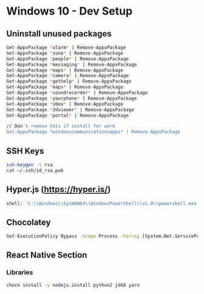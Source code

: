 # Windows 10 - Dev Setup

## Uninstall unused packages

``` bash
Get-AppxPackage *alarm* | Remove-AppxPackage
Get-AppxPackage *zune* | Remove-AppxPackage
Get-AppxPackage *people* | Remove-AppxPackage
Get-AppxPackage *messaging* | Remove-AppxPackage
Get-AppxPackage *maps* | Remove-AppxPackage
Get-AppxPackage *camera* | Remove-AppxPackage
Get-AppxPackage *gethelp* | Remove-AppxPackage
Get-AppxPackage *maps* | Remove-AppxPackage
Get-AppxPackage *soundrecorder* | Remove-AppxPackage
Get-AppxPackage *yourphone* | Remove-AppxPackage
Get-AppxPackage *xbox* | Remove-AppxPackage
Get-AppxPackage *3dviewer* | Remove-AppxPackage
Get-AppxPackage *portal* | Remove-AppxPackage

// Don't remove this if install for work
Get-AppxPackage *windowscommunicationsapps* | Remove-AppxPackage
```

## SSH Keys

``` bash
ssh-keygen -t rsa
cat ~/.ssh/id_rsa.pub
```

## Hyper.js (<https://hyper.is/>)

``` bash
shell: 'C:\\Windows\\SysWOW64\\WindowsPowerShell\\v1.0\\powershell.exe',
```

## Chocolatey

``` bash
Set-ExecutionPolicy Bypass -Scope Process -Force; [System.Net.ServicePointManager]::SecurityProtocol = [System.Net.ServicePointManager]::SecurityProtocol -bor 3072; iex ((New-Object System.Net.WebClient).DownloadString('https://chocolatey.org/install.ps1'))
```

## React Native Section

### Libraries

``` bash
choco install -y nodejs.install python2 jdk8 yarn
```
